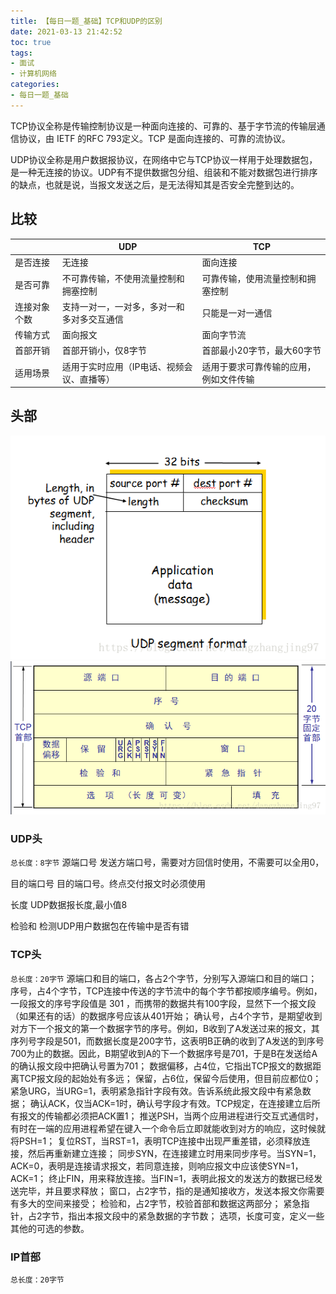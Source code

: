```yaml
---
title: 【每日一题_基础】TCP和UDP的区别
date: 2021-03-13 21:42:52
toc: true
tags:
- 面试 
- 计算机网络
categories:
- 每日一题_基础
---
```


TCP协议全称是传输控制协议是一种面向连接的、可靠的、基于字节流的传输层通信协议，由 IETF 的RFC 793定义。TCP 是面向连接的、可靠的流协议。

UDP协议全称是用户数据报协议，在网络中它与TCP协议一样用于处理数据包，是一种无连接的协议。UDP有不提供数据包分组、组装和不能对数据包进行排序的缺点，也就是说，当报文发送之后，是无法得知其是否安全完整到达的。

<!-- more -->

## 比较
| |UDP | TCP|
|  ----  |  ----  | ----  |
|是否连接|无连接|面向连接|
是否可靠|	不可靠传输，不使用流量控制和拥塞控制|	可靠传输，使用流量控制和拥塞控制
|连接对象个数|	支持一对一，一对多，多对一和多对多交互通信	|只能是一对一通信|
|传输方式	|面向报文	|面向字节流|
|首部开销	|首部开销小，仅8字节|	首部最小20字节，最大60字节|
|适用场景	|适用于实时应用（IP电话、视频会议、直播等）	|适用于要求可靠传输的应用，例如文件传输|

## 头部
![UDP头部](/img/UDPhead.png)
![TCP头部](/img/TCPhead.png)

### UDP头
`总长度：8字节`
源端口号
发送方端口号，需要对方回信时使用，不需要可以全用0，

目的端口号
目的端口号。终点交付报文时必须使用

长度
UDP数据报长度,最小值8

检验和
检测UDP用户数据包在传输中是否有错

### TCP头
`总长度：20字节`
源端口和目的端口，各占2个字节，分别写入源端口和目的端口；
序号，占4个字节，TCP连接中传送的字节流中的每个字节都按顺序编号。例如，一段报文的序号字段值是 301 ，而携带的数据共有100字段，显然下一个报文段（如果还有的话）的数据序号应该从401开始；
确认号，占4个字节，是期望收到对方下一个报文的第一个数据字节的序号。例如，B收到了A发送过来的报文，其序列号字段是501，而数据长度是200字节，这表明B正确的收到了A发送的到序号700为止的数据。因此，B期望收到A的下一个数据序号是701，于是B在发送给A的确认报文段中把确认号置为701；
数据偏移，占4位，它指出TCP报文的数据距离TCP报文段的起始处有多远；
保留，占6位，保留今后使用，但目前应都位0；
紧急URG，当URG=1，表明紧急指针字段有效。告诉系统此报文段中有紧急数据；
确认ACK，仅当ACK=1时，确认号字段才有效。TCP规定，在连接建立后所有报文的传输都必须把ACK置1；
推送PSH，当两个应用进程进行交互式通信时，有时在一端的应用进程希望在键入一个命令后立即就能收到对方的响应，这时候就将PSH=1；
复位RST，当RST=1，表明TCP连接中出现严重差错，必须释放连接，然后再重新建立连接；
同步SYN，在连接建立时用来同步序号。当SYN=1，ACK=0，表明是连接请求报文，若同意连接，则响应报文中应该使SYN=1，ACK=1；
终止FIN，用来释放连接。当FIN=1，表明此报文的发送方的数据已经发送完毕，并且要求释放；
窗口，占2字节，指的是通知接收方，发送本报文你需要有多大的空间来接受；
检验和，占2字节，校验首部和数据这两部分；
紧急指针，占2字节，指出本报文段中的紧急数据的字节数；
选项，长度可变，定义一些其他的可选的参数。


### IP首部
`总长度：20字节`
